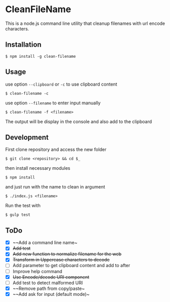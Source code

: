 # CleanFileName

This is a node.js command line utility that cleanup filenames with url encode characters.
## Installation

    $ npm install -g clean-filename

## Usage

use option `--clipboard` or `-c` to use clipboard content

    $ clean-filename -c

use option `--filename` to enter input manually

    $ clean-filename -f <filename>

The output will be display in the console and also add to the clipboard

## Development
First clone repository and access the new folder

    $ git clone <repository> && cd $_

then install necessary modules

    $ npm install

and just run with the name to clean in argument

    $ ./index.js <filename>

Run the test with

    $ gulp test

## ToDo

- [X] ~~Add a command line name~
- [X] ~~Add test~~
- [X] ~~Add new function to normalize filename for the web~~
- [X] ~~Transform in Uppercase characters to decode~~
- [ ] Add parameter to get clipboard content and add to after
- [ ] Improve help command
- [X] ~~Use Encode/decode URI component~~
- [ ] Add test to detect malformed URI
- [X] ~~Remove path from copy/paste~
- [X] ~~Add ask for input (default mode)~
